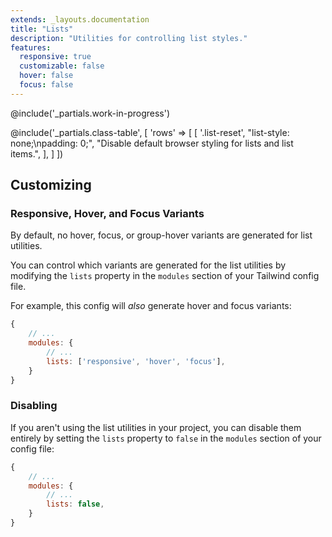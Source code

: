 ```yaml
---
extends: _layouts.documentation
title: "Lists"
description: "Utilities for controlling list styles."
features:
  responsive: true
  customizable: false
  hover: false
  focus: false
---
```


@include('_partials.work-in-progress')

@include('_partials.class-table', [
  'rows' => [
    [
      '.list-reset',
      "list-style: none;\npadding: 0;",
      "Disable default browser styling for lists and list items.",
    ],
  ]
])

## Customizing

### Responsive, Hover, and Focus Variants

By default, no hover, focus, or group-hover variants are generated for list utilities.

You can control which variants are generated for the list utilities by modifying the `lists` property in the `modules` section of your Tailwind config file.

For example, this config will _also_ generate hover and focus variants:

```js
{
    // ...
    modules: { 
        // ...
        lists: ['responsive', 'hover', 'focus'],
    }
}
```

### Disabling

If you aren't using the list utilities in your project, you can disable them entirely by setting the `lists` property to `false` in the `modules` section of your config file:

```js
{
    // ...
    modules: {
        // ...
        lists: false,
    }
}
```
